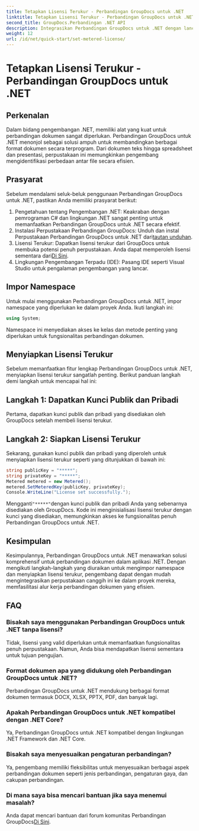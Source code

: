 ```yaml
---
title: Tetapkan Lisensi Terukur - Perbandingan GroupDocs untuk .NET
linktitle: Tetapkan Lisensi Terukur - Perbandingan GroupDocs untuk .NET
second_title: GroupDocs.Perbandingan .NET API
description: Integrasikan Perbandingan GroupDocs untuk .NET dengan lancar ke dalam proyek .NET Anda untuk alur kerja perbandingan dokumen yang efisien.
weight: 12
url: /id/net/quick-start/set-metered-license/
---
```


# Tetapkan Lisensi Terukur - Perbandingan GroupDocs untuk .NET

## Perkenalan
Dalam bidang pengembangan .NET, memiliki alat yang kuat untuk perbandingan dokumen sangat diperlukan. Perbandingan GroupDocs untuk .NET menonjol sebagai solusi ampuh untuk membandingkan berbagai format dokumen secara terprogram. Dari dokumen teks hingga spreadsheet dan presentasi, perpustakaan ini memungkinkan pengembang mengidentifikasi perbedaan antar file secara efisien.
## Prasyarat
Sebelum mendalami seluk-beluk penggunaan Perbandingan GroupDocs untuk .NET, pastikan Anda memiliki prasyarat berikut:
1. Pengetahuan tentang Pengembangan .NET: Keakraban dengan pemrograman C# dan lingkungan .NET sangat penting untuk memanfaatkan Perbandingan GroupDocs untuk .NET secara efektif.
2.  Instalasi Perpustakaan Perbandingan GroupDocs: Unduh dan instal Perpustakaan Perbandingan GroupDocs untuk .NET dari[tautan unduhan](https://releases.groupdocs.com/comparison/net/).
3. Lisensi Terukur: Dapatkan lisensi terukur dari GroupDocs untuk membuka potensi penuh perpustakaan. Anda dapat memperoleh lisensi sementara dari[Di Sini](https://purchase.groupdocs.com/temporary-license/).
4. Lingkungan Pengembangan Terpadu (IDE): Pasang IDE seperti Visual Studio untuk pengalaman pengembangan yang lancar.

## Impor Namespace
Untuk mulai menggunakan Perbandingan GroupDocs untuk .NET, impor namespace yang diperlukan ke dalam proyek Anda. Ikuti langkah ini:

```csharp
using System;
```
Namespace ini menyediakan akses ke kelas dan metode penting yang diperlukan untuk fungsionalitas perbandingan dokumen.
## Menyiapkan Lisensi Terukur
Sebelum memanfaatkan fitur lengkap Perbandingan GroupDocs untuk .NET, menyiapkan lisensi terukur sangatlah penting. Berikut panduan langkah demi langkah untuk mencapai hal ini:
## Langkah 1: Dapatkan Kunci Publik dan Pribadi
Pertama, dapatkan kunci publik dan pribadi yang disediakan oleh GroupDocs setelah membeli lisensi terukur.
## Langkah 2: Siapkan Lisensi Terukur
Sekarang, gunakan kunci publik dan pribadi yang diperoleh untuk menyiapkan lisensi terukur seperti yang ditunjukkan di bawah ini:
```csharp
string publicKey = "*****";
string privateKey = "*****";
Metered metered = new Metered();
metered.SetMeteredKey(publicKey, privateKey);
Console.WriteLine("License set successfully.");
```
 Mengganti`"*****"`dengan kunci publik dan pribadi Anda yang sebenarnya disediakan oleh GroupDocs. Kode ini menginisialisasi lisensi terukur dengan kunci yang disediakan, memungkinkan akses ke fungsionalitas penuh Perbandingan GroupDocs untuk .NET.

## Kesimpulan
Kesimpulannya, Perbandingan GroupDocs untuk .NET menawarkan solusi komprehensif untuk perbandingan dokumen dalam aplikasi .NET. Dengan mengikuti langkah-langkah yang diuraikan untuk mengimpor namespace dan menyiapkan lisensi terukur, pengembang dapat dengan mudah mengintegrasikan perpustakaan canggih ini ke dalam proyek mereka, memfasilitasi alur kerja perbandingan dokumen yang efisien.
## FAQ
### Bisakah saya menggunakan Perbandingan GroupDocs untuk .NET tanpa lisensi?
Tidak, lisensi yang valid diperlukan untuk memanfaatkan fungsionalitas penuh perpustakaan. Namun, Anda bisa mendapatkan lisensi sementara untuk tujuan pengujian.
### Format dokumen apa yang didukung oleh Perbandingan GroupDocs untuk .NET?
Perbandingan GroupDocs untuk .NET mendukung berbagai format dokumen termasuk DOCX, XLSX, PPTX, PDF, dan banyak lagi.
### Apakah Perbandingan GroupDocs untuk .NET kompatibel dengan .NET Core?
Ya, Perbandingan GroupDocs untuk .NET kompatibel dengan lingkungan .NET Framework dan .NET Core.
### Bisakah saya menyesuaikan pengaturan perbandingan?
Ya, pengembang memiliki fleksibilitas untuk menyesuaikan berbagai aspek perbandingan dokumen seperti jenis perbandingan, pengaturan gaya, dan cakupan perbandingan.
### Di mana saya bisa mencari bantuan jika saya menemui masalah?
 Anda dapat mencari bantuan dari forum komunitas Perbandingan GroupDocs[Di Sini](https://forum.groupdocs.com/c/comparison/12).